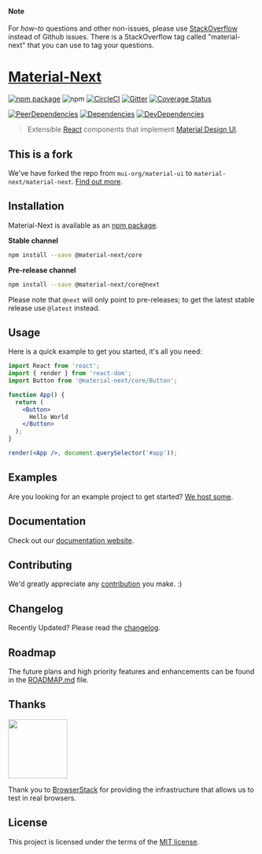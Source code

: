 
#### Note

For *how-to* questions and other non-issues,
please use [StackOverflow](http://stackoverflow.com/questions/tagged/material-next)
instead of Github issues. There is a StackOverflow tag called "material-next"
that you can use to tag your questions.

# [Material-Next](https://material-ui-next.com/)
[![npm package](https://img.shields.io/npm/v/@material-next/core.svg)](https://www.npmjs.org/package/@material-next/core)
![npm](https://img.shields.io/npm/dm/@material-next/core.svg)
[![CircleCI](https://img.shields.io/circleci/project/github/material-next/material-next/master.svg)](https://circleci.com/gh/material-next/material-next/tree/master)
[![Gitter](https://img.shields.io/badge/gitter-join%20chat-f81a65.svg)](https://gitter.im/material-next/material-next?utm_source=badge&utm_medium=badge&utm_campaign=pr-badge&utm_content=badge)
[![Coverage Status](https://img.shields.io/codecov/c/github/material-next/material-next/master.svg)](https://codecov.io/gh/material-next/material-next/branch/master)

[![PeerDependencies](https://img.shields.io/david/peer/material-next/material-next.svg)](https://david-dm.org/material-next/material-next#info=peerDependencies&view=list)
[![Dependencies](https://img.shields.io/david/material-next/material-next.svg)](https://david-dm.org/material-next/material-next)
[![DevDependencies](https://img.shields.io/david/dev/material-next/material-next.svg)](https://david-dm.org/material-next/material-next#info=devDependencies&view=list)

> Extensible [React](http://facebook.github.io/react/) components that implement [Material Design UI](https://material.io/).

## This is a fork

We've have forked the repo from `mui-org/material-ui` to `material-next/material-next`. [Find out more](https://medium.com/).

## Installation

Material-Next is available as an [npm package](https://www.npmjs.org/package/@material-next/core).

**Stable channel**
```sh
npm install --save @material-next/core
```

**Pre-release channel**
```sh
npm install --save @material-next/core@next
```

Please note that `@next` will only point to pre-releases; to get the latest stable release use `@latest` instead.

## Usage

Here is a quick example to get you started, it's all you need:

```jsx
import React from 'react';
import { render } from 'react-dom';
import Button from '@material-next/core/Button';

function App() {
  return (
    <Button>
      Hello World
    </Button>
  );
}

render(<App />, document.querySelector('#app'));
```

## Examples

Are you looking for an example project to get started?
[We host some](https://github.com/material-next/material-next/blob/master/docs/src/pages/getting-started/example-projects.md).

## Documentation

Check out our [documentation website](https://material-ui-next.com/).

## Contributing

We'd greatly appreciate any [contribution](https://github.com/material-next/material-next/blob/master/CONTRIBUTING.md) you make. :)

## Changelog

Recently Updated?
Please read the [changelog](https://github.com/material-next/material-next/releases).

## Roadmap

The future plans and high priority features and enhancements can be found in the [ROADMAP.md](https://github.com/material-next/material-next/blob/master/ROADMAP.md) file.

## Thanks

[<img src="https://www.browserstack.com/images/mail/browserstack-logo-footer.png" width="120">](https://www.browserstack.com/)

Thank you to [BrowserStack](https://www.browserstack.com/) for providing the infrastructure that allows us to test in real browsers.

## License

This project is licensed under the terms of the
[MIT license](https://github.com/material-next/material-next/blob/master/LICENSE).
